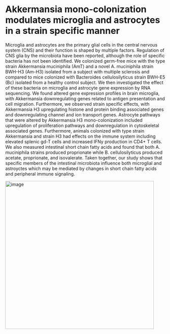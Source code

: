 # Akkermansia mono-colonization modulates microglia and astrocytes in a strain specific manner


Microglia and astrocytes are the primary glial cells in the central nervous system (CNS) and their function is shaped by multiple factors. Regulation of CNS glia by the microbiota have been reported, although the role of specific bacteria has not been identified. We colonized germ-free mice with the type strain Akkermansia muciniphila (AmT) and a novel A. muciniphila strain BWH-H3 (Am-H3) isolated from a subject with multiple sclerosis and compared to mice colonized with Bacteroides cellulosilyticus strain BWH-E5 (Bc) isolated from a healthy control subject. We then investigated the effect of these bacteria on microglia and astrocyte gene expression by RNA sequencing. We found altered gene expression profiles in brain microglia, with Akkermansia downregulating genes related to antigen presentation and cell migration. Furthermore, we observed strain specific effects, with Akkermansia H3 upregulating histone and protein binding associated genes and downregulating channel and ion transport genes. Astrocyte pathways that were altered by Akkermansia H3 mono-colonization included upregulation of proliferation pathways and downregulation in cytoskeletal associated genes. Furthermore, animals colonized with type strain Akkermansia and strain H3 had effects on the immune system including elevated splenic gd-T cells and increased IFNy production in CD4+ T cells. We also measured intestinal short chain fatty acids and found that both A. muciniphila strains produced proprionate while B. cellulosilyticus produced acetate, proprionate, and isovalerate. Taken together, our study shows that specific members of the intestinal microbiota influence both microglial and astroyctes which may be mediated by changes in short chain fatty acids and peripheral immune signaling.

<img width="468" alt="image" src="https://github.com/user-attachments/assets/7167c85e-c91a-4673-9127-21c82ac96b3b">
